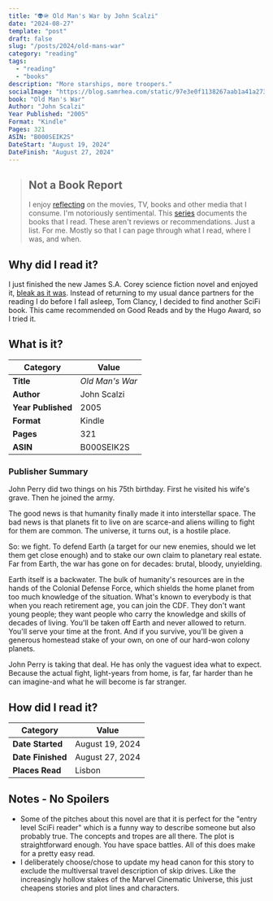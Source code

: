 ```yaml
---
title: "👽🪖 Old Man's War by John Scalzi"
date: "2024-08-27"
template: "post"
draft: false
slug: "/posts/2024/old-mans-war"
category: "reading"
tags:
  - "reading"
  - "books"
description: "More starships, more troopers."
socialImage: "https://blog.samrhea.com/static/97e3e0f1138267aab1a41a27307af5fb/18ee2/photo.avif"
book: "Old Man's War"
Author: "John Scalzi"
Year Published: "2005"
Format: "Kindle"
Pages: 321
ASIN: "B000SEIK2S"
DateStart: "August 19, 2024"
DateFinish: "August 27, 2024"
---
```


> ## Not a Book Report
> I enjoy [reflecting](https://blog.samrhea.com/posts/2019/analyze-media-habits) on the movies, TV, books and other media that I consume. I'm notoriously sentimental. This [series](https://blog.samrhea.com/category/reading) documents the books that I read. These aren't reviews or recommendations. Just a list. For me. Mostly so that I can page through what I read, where I was, and when.

## Why did I read it?
I just finished the new James S.A. Corey science fiction novel and enjoyed it, [bleak as it was](https://blog.samrhea.com/posts/2024/mercy-gods). Instead of returning to my usual dance partners for the reading I do before I fall asleep, Tom Clancy, I decided to find another SciFi book. This came recommended on Good Reads and by the Hugo Award, so I tried it.

## What is it?
|Category|Value|
|---|---|
|**Title**|*Old Man's War*|
|**Author**|John Scalzi|
|**Year Published**|2005|
|**Format**|Kindle|
|**Pages**|321|
|**ASIN**|B000SEIK2S|

### Publisher Summary

John Perry did two things on his 75th birthday. First he visited his wife's grave. Then he joined the army.

The good news is that humanity finally made it into interstellar space. The bad news is that planets fit to live on are scarce-and aliens willing to fight for them are common. The universe, it turns out, is a hostile place.

So: we fight. To defend Earth (a target for our new enemies, should we let them get close enough) and to stake our own claim to planetary real estate. Far from Earth, the war has gone on for decades: brutal, bloody, unyielding.

Earth itself is a backwater. The bulk of humanity's resources are in the hands of the Colonial Defense Force, which shields the home planet from too much knowledge of the situation. What's known to everybody is that when you reach retirement age, you can join the CDF. They don't want young people; they want people who carry the knowledge and skills of decades of living. You'll be taken off Earth and never allowed to return. You'll serve your time at the front. And if you survive, you'll be given a generous homestead stake of your own, on one of our hard-won colony planets.

John Perry is taking that deal. He has only the vaguest idea what to expect. Because the actual fight, light-years from home, is far, far harder than he can imagine-and what he will become is far stranger.

## How did I read it?
|Category|Value|
|---|---|
|**Date Started**|August 19, 2024|
|**Date Finished**|August 27, 2024|
|**Places Read**|Lisbon|

## Notes - No Spoilers
* Some of the pitches about this novel are that it is perfect for the "entry level SciFi reader" which is a funny way to describe someone but also probably true. The concepts and tropes are all there. The plot is straightforward enough. You have space battles. All of this does make for a pretty easy read.
* I deliberately choose/chose to update my head canon for this story to exclude the multiversal travel description of skip drives. Like the increasingly hollow stakes of the Marvel Cinematic Universe, this just cheapens stories and plot lines and characters.
